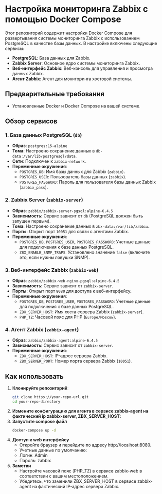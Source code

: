 # Настройка мониторинга Zabbix с помощью Docker Compose

Этот репозиторий содержит настройки Docker Compose для развертывания системы мониторинга Zabbix с использованием PostgreSQL в качестве базы данных. В настройке включены следующие сервисы:

- **PostgreSQL**: База данных для Zabbix.
- **Zabbix Server**: Основное ядро системы мониторинга Zabbix.
- **Веб-интерфейс Zabbix**: Веб-консоль для управления и просмотра данных Zabbix.
- **Агент Zabbix**: Агент для мониторинга хостовой системы.

## Предварительные требования

- Установленные Docker и Docker Compose на вашей системе.

## Обзор сервисов

### 1. База данных PostgreSQL (`db`)

- **Образ**: `postgres:15-alpine`
- **Тома**: Настроено сохранение данных в `db-data:/var/lib/postgresql/data`.
- **Сети**: Подключен к `zabbix-network`.
- **Переменные окружения**:
  - `POSTGRES_DB`: Имя базы данных для Zabbix (`zabbix`).
  - `POSTGRES_USER`: Пользователь базы данных (`zabbix`).
  - `POSTGRES_PASSWORD`: Пароль для пользователя базы данных Zabbix (`zabbix_pass`).

### 2. Zabbix Server (`zabbix-server`)

- **Образ**: `zabbix/zabbix-server-pgsql:alpine-6.4.5`
- **Зависимость**: Сервис зависит от `db` (PostgreSQL должен быть запущен первым).
- **Тома**: Настроено сохранение данных в `zbx-data:/var/lib/zabbix`.
- **Порты**: Открыт порт `10051` для связи с агентами Zabbix.
- **Переменные окружения**:
  - `POSTGRES_DB`, `POSTGRES_USER`, `POSTGRES_PASSWORD`: Учетные данные для подключения к базе данных PostgreSQL.
  - `ZBX_ENABLE_SNMP_TRAPS`: Установлено значение `false` (включите это, если нужны ловушки SNMP).

### 3. Веб-интерфейс Zabbix (`zabbix-web`)

- **Образ**: `zabbix/zabbix-web-nginx-pgsql:alpine-6.4.5`
- **Зависимость**: Сервис зависит от `zabbix-server`.
- **Порты**: Открыт порт `8080` для доступа к веб-интерфейсу.
- **Переменные окружения**:
  - `POSTGRES_DB`, `POSTGRES_USER`, `POSTGRES_PASSWORD`: Учетные данные для подключения к базе данных PostgreSQL.
  - `ZBX_SERVER_HOST`: Имя хоста сервера Zabbix (`zabbix-server`).
  - `PHP_TZ`: Часовой пояс для PHP (`Europe/Moscow`).

### 4. Агент Zabbix (`zabbix-agent`)

- **Образ**: `zabbix/zabbix-agent:alpine-6.4.5`
- **Зависимость**: Сервис зависит от `zabbix-server`.
- **Переменные окружения**:
  - `ZBX_SERVER_HOST`: IP-адрес сервера Zabbix.
  - `ZBX_SERVER_PORT`: Номер порта сервера Zabbix (`10051`).

## Как использовать

1. **Клонируйте репозиторий**:
   ``` bash
   git clone https://your-repo-url.git
   cd your-repo-directory
   ```
2. **Измените конфигурацию для агента в сервисе zabbix-agent на фактический ip zabbix-server, ZBX_SERVER_HOST**:
3. **Запустите compose файл**
   ``` bash
   docker-compose up -d
   ```
4. **Доступ к web интерфейсу**
   - Откройте браузер и перейдите по адресу http://localhost:8080.
   - Учетные данные по умолчанию:
	- Логин: Admin
	- Пароль: zabbix
5. **Заметки**
   - Настройте часовой пояс (PHP_TZ) в сервисе zabbix-web в соответствии с вашим местоположением. 
   - Убедитесь, что заменили ZBX_SERVER_HOST в сервисе zabbix-agent на фактический IP-адрес сервера Zabbix.
